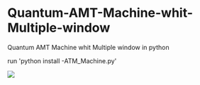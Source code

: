 # Quantum-AMT-Machine-whit-Multiple-window
Quantum AMT Machine whit Multiple window in python

run 'python install -ATM_Machine.py'


![](images/StartPage.JPG)


